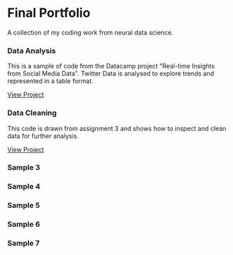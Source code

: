 # Final Portfolio
A collection of my coding work from neural data science.


### Data Analysis
This is a sample of code from the Datacamp project "Real-time Insights from Social Media Data". Twitter Data is analysed to explore trends and represented in a table format. 

[View Project](twitter.md)

### Data Cleaning
This code is drawn from assignment 3 and shows how to inspect and clean data for further analysis.

[View Project](clean.md)


### Sample 3
### Sample 4
### Sample 5
### Sample 6
### Sample 7
